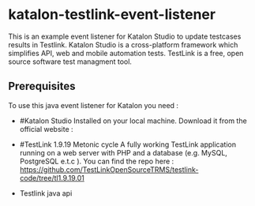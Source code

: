 # katalon-testlink-event-listener

This is an example event listener for Katalon Studio to update testcases results in Testlink. Katalon Studio is a cross-platform framework which simplifies API, web and mobile automation tests. TestLink is a  free, open source software test managment tool. 


Prerequisites
---------------

To use this java event listener for Katalon you need : 

* #Katalon Studio 
  Installed on your local machine. Download it from the official website :

* #TestLink 1.9.19 Metonic cycle 
  A fully working TestLink application running on a web server with PHP and a database (e.g. MySQL, PostgreSQL e.t.c ).
  You can find the repo here : https://github.com/TestLinkOpenSourceTRMS/testlink-code/tree/tl1.9.19.01
* Testlink java api
